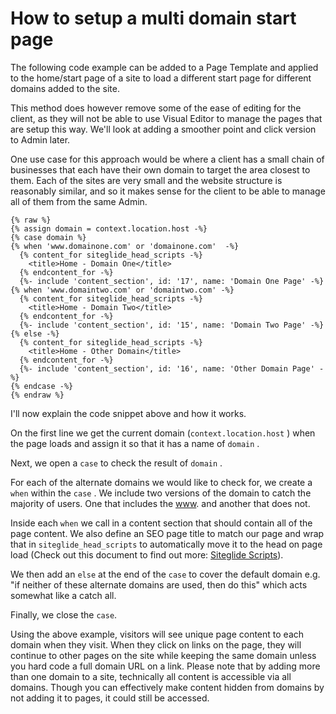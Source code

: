 # How to setup a multi domain start page

The following code example can be added to a Page Template and applied to the home/start page of a site to load a different start page for different domains added to the site.

This method does however remove some of the ease of editing for the client, as they will not be able to use Visual Editor to manage the pages that are setup this way. We'll look at adding a smoother point and click version to Admin later.

One use case for this approach would be where a client has a small chain of businesses that each have their own domain to target the area closest to them. Each of the sites are very small and the website structure is reasonably similar, and so it makes sense for the client to be able to manage all of them from the same Admin.

```liquid
{% raw %}
{% assign domain = context.location.host -%}
{% case domain %}
{% when 'www.domainone.com' or 'domainone.com'  -%}
  {% content_for siteglide_head_scripts -%}
    <title>Home - Domain One</title>
  {% endcontent_for -%}
  {%- include 'content_section', id: '17', name: 'Domain One Page' -%}
{% when 'www.domaintwo.com' or 'domaintwo.com' -%}
  {% content_for siteglide_head_scripts -%}
    <title>Home - Domain Two</title>
  {% endcontent_for -%}
  {%- include 'content_section', id: '15', name: 'Domain Two Page' -%}
{% else -%}
  {% content_for siteglide_head_scripts -%}
    <title>Home - Other Domain</title>
  {% endcontent_for -%}
  {%- include 'content_section', id: '16', name: 'Other Domain Page' -%}
{% endcase -%}
{% endraw %}
```

I'll now explain the code snippet above and how it works.&#x20;

On the first line we get the current domain (`context.location.host` ) when the page loads and assign it so that it has a name of `domain` .

Next, we open a `case` to check the result of `domain` .&#x20;

For each of the alternate domains we would like to check for, we create a `when` within the `case` . We include two versions of the domain to catch the majority of users. One that includes the [www](how-to-setup-a-multi-domain-start-page.md). and another that does not.

Inside each `when` we call in a content section that should contain all of the page content. We also define an SEO page title to match our page and wrap that in `siteglide_head_scripts` to automatically move it to the head on page load (Check out this document to find out more: [Siteglide Scripts](https://help.siteglide.com/article/224-siteglide-scripts)).

We then add an `else` at the end of the `case` to cover the default domain e.g. "if neither of these alternate domains are used, then do this" which acts somewhat like a catch all.

Finally, we close the `case`.

Using the above example, visitors will see unique page content to each domain when they visit. When they click on links on the page, they will continue to other pages on the site while keeping the same domain unless you hard code a full domain URL on a link. Please note that by adding more than one domain to a site, technically all content is accessible via all domains. Though you can effectively make content hidden from domains by not adding it to pages, it could still be accessed.

